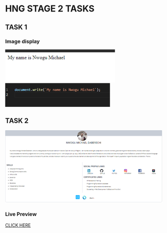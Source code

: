 # HNG STAGE 2 TASKS

## TASK 1

### Image display

![](images/task-1-dispay.PNG)
![](images/task1-code.PNG)

## TASK 2

![](images/overview.PNG)

### Live Preview

[CLICK HERE](https://task-2-theta.vercel.app/) 